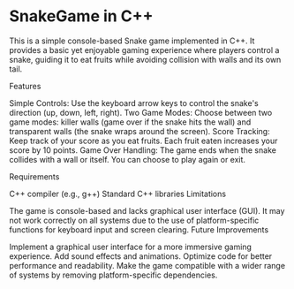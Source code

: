 # SnakeGame in C++

This is a simple console-based Snake game implemented in C++. It provides a basic yet enjoyable gaming experience where players control a snake, guiding it to eat fruits while avoiding collision with walls and its own tail.

Features

Simple Controls: Use the keyboard arrow keys to control the snake's direction (up, down, left, right).
Two Game Modes: Choose between two game modes: killer walls (game over if the snake hits the wall) and transparent walls (the snake wraps around the screen).
Score Tracking: Keep track of your score as you eat fruits. Each fruit eaten increases your score by 10 points.
Game Over Handling: The game ends when the snake collides with a wall or itself. You can choose to play again or exit.

Requirements

C++ compiler (e.g., g++)
Standard C++ libraries
Limitations

The game is console-based and lacks graphical user interface (GUI).
It may not work correctly on all systems due to the use of platform-specific functions for keyboard input and screen clearing.
Future Improvements

Implement a graphical user interface for a more immersive gaming experience.
Add sound effects and animations.
Optimize code for better performance and readability.
Make the game compatible with a wider range of systems by removing platform-specific dependencies.
